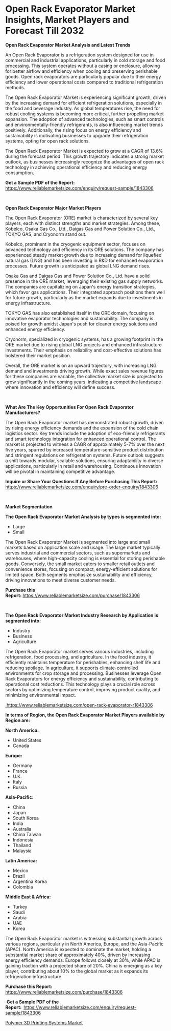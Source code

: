 <p><h1>Open Rack Evaporator Market Insights, Market Players and Forecast Till 2032</h1></p><p><strong>Open Rack Evaporator Market Analysis and Latest Trends</strong></p>
<p><p>An Open Rack Evaporator is a refrigeration system designed for use in commercial and industrial applications, particularly in cold storage and food processing. This system operates without a casing or enclosure, allowing for better airflow and efficiency when cooling and preserving perishable goods. Open rack evaporators are particularly popular due to their energy efficiency and lower operational costs compared to traditional refrigeration methods.</p><p>The Open Rack Evaporator Market is experiencing significant growth, driven by the increasing demand for efficient refrigeration solutions, especially in the food and beverage industry. As global temperatures rise, the need for robust cooling systems is becoming more critical, further propelling market expansion. The adoption of advanced technologies, such as smart controls and environmentally-friendly refrigerants, is also influencing market trends positively. Additionally, the rising focus on energy efficiency and sustainability is motivating businesses to upgrade their refrigeration systems, opting for open rack solutions.</p><p>The Open Rack Evaporator Market is expected to grow at a CAGR of 13.6% during the forecast period. This growth trajectory indicates a strong market outlook, as businesses increasingly recognize the advantages of open rack technology in achieving operational efficiency and reducing energy consumption.</p></p>
<p><strong>Get a Sample PDF of the Report:&nbsp;</strong> <a href="https://www.reliablemarketsize.com/enquiry/request-sample/1843306?utm_campaign=3564&utm_medium=2&utm_source=Github&utm_content=ia&utm_term=12042025&utm_id=open-rack-evaporator">https://www.reliablemarketsize.com/enquiry/request-sample/1843306</a></p>
<p>&nbsp;</p>
<p><strong>Open Rack Evaporator Major Market Players</strong></p>
<p><p>The Open Rack Evaporator (ORE) market is characterized by several key players, each with distinct strengths and market strategies. Among these, Kobelco, Osaka Gas Co., Ltd., Daigas Gas and Power Solution Co., Ltd., TOKYO GAS, and Cryonorm stand out.</p><p>Kobelco, prominent in the cryogenic equipment sector, focuses on advanced technology and efficiency in its ORE solutions. The company has experienced steady market growth due to increasing demand for liquefied natural gas (LNG) and has been investing in R&D for enhanced evaporation processes. Future growth is anticipated as global LNG demand rises.</p><p>Osaka Gas and Daigas Gas and Power Solution Co., Ltd. have a solid presence in the ORE market, leveraging their existing gas supply networks. The companies are capitalizing on Japan's energy transition strategies, which favor gas applications. Their integrated approach positions them well for future growth, particularly as the market expands due to investments in energy infrastructure.</p><p>TOKYO GAS has also established itself in the ORE domain, focusing on innovative evaporator technologies and sustainability. The company is poised for growth amidst Japan's push for cleaner energy solutions and enhanced energy efficiency. </p><p>Cryonorm, specialized in cryogenic systems, has a growing footprint in the ORE market due to rising global LNG projects and enhanced infrastructure investments. Their emphasis on reliability and cost-effective solutions has bolstered their market position.</p><p>Overall, the ORE market is on an upward trajectory, with increasing LNG demand and investments driving growth. While exact sales revenue figures for these companies are variable, the collective market size is projected to grow significantly in the coming years, indicating a competitive landscape where innovation and efficiency will define success.</p></p>
<p>&nbsp;</p>
<p><strong>What Are The Key Opportunities For Open Rack Evaporator Manufacturers?</strong></p>
<p><p>The Open Rack Evaporator market has demonstrated robust growth, driven by rising energy efficiency demands and the expansion of the cold chain logistics sector. Key trends include the adoption of eco-friendly refrigerants and smart technology integration for enhanced operational control. The market is projected to witness a CAGR of approximately 5-7% over the next five years, spurred by increased temperature-sensitive product distribution and stringent regulations on refrigeration systems. Future outlook suggests a shift towards modular, scalable solutions, ensuring adaptability in diverse applications, particularly in retail and warehousing. Continuous innovation will be pivotal in maintaining competitive advantage.</p></p>
<p><strong>Inquire or Share Your Questions If Any Before Purchasing This Report:</strong> <a href="https://www.reliablemarketsize.com/enquiry/pre-order-enquiry/1843306?utm_campaign=3564&utm_medium=2&utm_source=Github&utm_content=ia&utm_term=12042025&utm_id=open-rack-evaporator">https://www.reliablemarketsize.com/enquiry/pre-order-enquiry/1843306</a></p>
<p>&nbsp;</p>
<p><strong>Market Segmentation</strong></p>
<p><strong>The Open Rack Evaporator Market Analysis by types is segmented into:</strong></p>
<p><ul><li>Large</li><li>Small</li></ul></p>
<p><p>The Open Rack Evaporator Market is segmented into large and small markets based on application scale and usage. The large market typically serves industrial and commercial sectors, such as supermarkets and warehouses, where high-capacity cooling is essential for storing perishable goods. Conversely, the small market caters to smaller retail outlets and convenience stores, focusing on compact, energy-efficient solutions for limited space. Both segments emphasize sustainability and efficiency, driving innovations to meet diverse customer needs.</p></p>
<p><strong>Purchase this Report:&nbsp;</strong><a href="https://www.reliablemarketsize.com/purchase/1843306?utm_campaign=3564&utm_medium=2&utm_source=Github&utm_content=ia&utm_term=12042025&utm_id=open-rack-evaporator">https://www.reliablemarketsize.com/purchase/1843306</a></p>
<p>&nbsp;</p>
<p><strong>The Open Rack Evaporator Market Industry Research by Application is segmented into:</strong></p>
<p><ul><li>Industry</li><li>Business</li><li>Agriculture</li></ul></p>
<p><p>The Open Rack Evaporator market serves various industries, including refrigeration, food processing, and agriculture. In the food industry, it efficiently maintains temperature for perishables, enhancing shelf life and reducing spoilage. In agriculture, it supports climate-controlled environments for crop storage and processing. Businesses leverage Open Rack Evaporators for energy efficiency and sustainability, contributing to operational cost reductions. This technology plays a crucial role across sectors by optimizing temperature control, improving product quality, and minimizing environmental impact.</p></p>
<p><a href="https://www.reliablemarketsize.com/open-rack-evaporator-r1843306?utm_campaign=3564&utm_medium=2&utm_source=Github&utm_content=ia&utm_term=12042025&utm_id=open-rack-evaporator">&nbsp;https://www.reliablemarketsize.com/open-rack-evaporator-r1843306</a></p>
<p><strong>In terms of Region, the Open Rack Evaporator Market Players available by Region are:</strong></p>
<p>
    <p> <strong> North America: </strong>
        <ul>
            <li>United States</li>
            <li>Canada</li>
        </ul>
        </p> 
    <p> <strong> Europe: </strong>
        <ul>
            <li>Germany</li>
            <li>France</li>
            <li>U.K.</li>
            <li>Italy</li>
            <li>Russia</li>
        </ul>
        </p> 
    <p> <strong> Asia-Pacific: </strong>
        <ul>
            <li>China</li>
            <li>Japan</li>
            <li>South Korea</li>
            <li>India</li>
            <li>Australia</li>
            <li>China Taiwan</li>
            <li>Indonesia</li>
            <li>Thailand</li>
            <li>Malaysia</li>
        </ul>
        </p> 
    <p> <strong> Latin America: </strong>
        <ul>
            <li>Mexico</li>
            <li>Brazil</li>
            <li>Argentina Korea</li>
            <li>Colombia</li>
        </ul>
        </p> 
    <p> <strong> Middle East & Africa: </strong>
        <ul>
            <li>Turkey</li>
            <li>Saudi</li>
            <li>Arabia</li>
            <li>UAE</li>
            <li>Korea</li>
        </ul>
    </p>
    </p>
<p><p>The Open Rack Evaporator market is witnessing substantial growth across various regions, particularly in North America, Europe, and the Asia-Pacific (APAC). North America is expected to dominate the market, holding a substantial market share of approximately 40%, driven by increasing energy efficiency demands. Europe follows closely at 30%, while APAC is gaining traction with a projected share of 20%. China is emerging as a key player, contributing about 10% to the global market as it expands its refrigeration infrastructure.</p></p>
<p><strong>Purchase this Report: </strong><a href="https://www.reliablemarketsize.com/purchase/1843306?utm_campaign=3564&utm_medium=2&utm_source=Github&utm_content=ia&utm_term=12042025&utm_id=open-rack-evaporator">https://www.reliablemarketsize.com/purchase/1843306</a></p>
<p>&nbsp;<strong>Get a Sample PDF of the Report:&nbsp;&nbsp;</strong><a href="https://www.reliablemarketsize.com/enquiry/request-sample/1843306?utm_campaign=3564&utm_medium=2&utm_source=Github&utm_content=ia&utm_term=12042025&utm_id=open-rack-evaporator">https://www.reliablemarketsize.com/enquiry/request-sample/1843306</a></p>
<p><strong></strong></p>
<p><p><a href="https://github.com/groszsaoudrd/Market-Research-Report-List-1/blob/main/polymer-3d-printing-systems-market.md?utm_campaign=3564&utm_medium=2&utm_source=Github&utm_content=ia&utm_term=12042025&utm_id=open-rack-evaporator">Polymer 3D Printing Systems Market</a></p></p>